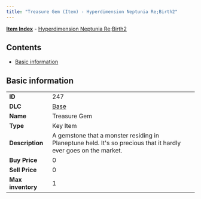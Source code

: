 ```yaml
---
title: "Treasure Gem (Item) - Hyperdimension Neptunia Re;Birth2"
---
```


[**Item Index**](/neptunia/rb2/item/index.html) - [Hyperdimension Neptunia Re;Birth2](/neptunia/rb2)

## Contents

- [Basic information](#basic-information)

## Basic information

|   |   |
| -- | -- |
| **ID** | 247 |
| **DLC** | [Base](/neptunia/rb2/dlc/0-base.html) |
| **Name** | Treasure Gem |
| **Type** | Key Item |
| **Description** | A gemstone that a monster residing in Planeptune held. It's so precious that it hardly ever goes on the market. |
| **Buy Price** | 0 |
| **Sell Price** | 0 |
| **Max inventory** | 1 |